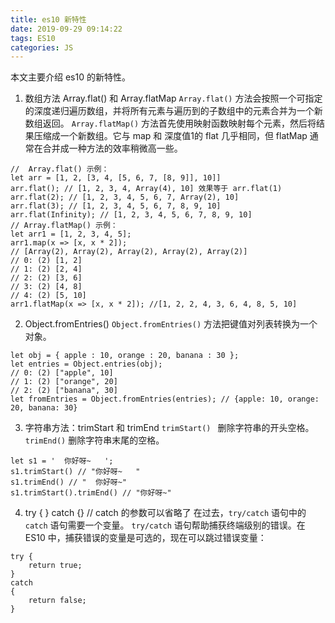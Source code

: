 ```yaml
---
title: es10 新特性
date: 2019-09-29 09:14:22
tags: ES10
categories: JS
---
```


本文主要介绍 es10 的新特性。

<!-- more -->

1. 数组方法 Array.flat() 和 Array.flatMap
```Array.flat()``` 方法会按照一个可指定的深度递归遍历数组，并将所有元素与遍历到的子数组中的元素合并为一个新数组返回。
```Array.flatMap()``` 方法首先使用映射函数映射每个元素，然后将结果压缩成一个新数组。它与 map 和 深度值1的 flat 几乎相同，但 flatMap 通常在合并成一种方法的效率稍微高一些。
```
//  Array.flat() 示例：
let arr = [1, 2, [3, 4, [5, 6, 7, [8, 9]], 10]]
arr.flat(); // [1, 2, 3, 4, Array(4), 10] 效果等于 arr.flat(1)
arr.flat(2); // [1, 2, 3, 4, 5, 6, 7, Array(2), 10]
arr.flat(3); // [1, 2, 3, 4, 5, 6, 7, 8, 9, 10]
arr.flat(Infinity); // [1, 2, 3, 4, 5, 6, 7, 8, 9, 10]
// Array.flatMap() 示例：
let arr1 = [1, 2, 3, 4, 5];
arr1.map(x => [x, x * 2]); 
// [Array(2), Array(2), Array(2), Array(2), Array(2)]
// 0: (2) [1, 2]
// 1: (2) [2, 4]
// 2: (2) [3, 6]
// 3: (2) [4, 8]
// 4: (2) [5, 10]
arr1.flatMap(x => [x, x * 2]); //[1, 2, 2, 4, 3, 6, 4, 8, 5, 10]
```

2. Object.fromEntries()
```Object.fromEntries()``` 方法把键值对列表转换为一个对象。
```
let obj = { apple : 10, orange : 20, banana : 30 };
let entries = Object.entries(obj);
// 0: (2) ["apple", 10]
// 1: (2) ["orange", 20]
// 2: (2) ["banana", 30]
let fromEntries = Object.fromEntries(entries); // {apple: 10, orange: 20, banana: 30}
```
3. 字符串方法：trimStart 和 trimEnd
```trimStart() ``` 删除字符串的开头空格。
```trimEnd()``` 删除字符串末尾的空格。
```
let s1 = '  你好呀~   ';
s1.trimStart() // "你好呀~   "
s1.trimEnd() // "  你好呀~"
s1.trimStart().trimEnd() // "你好呀~"
```
4. try { } catch {} // catch 的参数可以省略了
在过去，```try/catch``` 语句中的 ```catch``` 语句需要一个变量。 ```try/catch``` 语句帮助捕获终端级别的错误。在 ES10 中，捕获错误的变量是可选的，现在可以跳过错误变量：
```
try {
    return true;
}
catch
{
    return false;
}
```